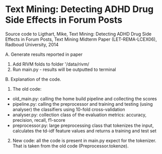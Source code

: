 Text Mining: Detecting ADHD Drug Side Effects in Forum Posts
=============================
Source code to Ligthart, Mike, Text Mining: Detecting ADHD Drug Side Effects in Forum Posts, Text Mining Midterm Paper (LET-REMA-LCEX06), Radboud University, 2014

A. Generate results reported in paper
1. Add RIVM folds to folder '/data/rivm/
2. Run main.py - results will be outputted to terminal

B. Explanation of the code.
1. The old code:
* old_main.py: calling the home build pipeline and collecting the scores
* pipeline.py: calling the preprocessor and training and testing (using analyser) the classifiers using 10-fold cross-validation
* analyser.py: collection class of the evaluation metrics: accuracy, precision, recall, f1-score
* preprocessor.py: large preprocessing class that tokenizes the input, calculates the td-idf feature values and returns a training and test set
2. New code: all the code is present in main.py expect for the tokenizer. That is taken from the old code (Preprocessor.tokenze).
